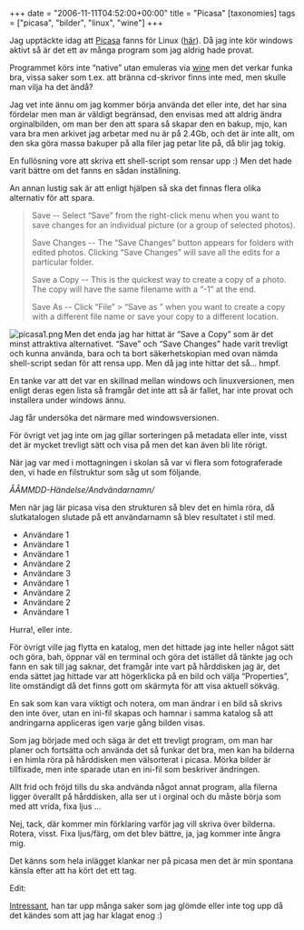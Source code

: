 +++
date = "2006-11-11T04:52:00+00:00"
title = "Picasa"
[taxonomies]
tags = ["picasa", "bilder", "linux", "wine"]
+++

Jag upptäckte idag att [Picasa][1] fanns för Linux ([här][2]). Då jag inte kör windows aktivt så är det ett av många program som jag aldrig hade provat.

Programmet körs inte &#8220;native&#8221; utan emuleras via [wine][3] men det verkar funka bra, vissa saker som t.ex. att bränna cd-skrivor finns inte med, men skulle man vilja ha det ändå?

Jag vet inte ännu om jag kommer börja använda det eller inte, det har sina fördelar men man är väldigt begränsad, den envisas med att aldrig ändra orginalbilden, om man ber den att spara så skapar den en bakup, mjo, kan vara bra men arkivet jag arbetar med nu är på 2.4Gb, och det är inte allt, om den ska göra massa bakuper på alla filer jag petar lite på, då blir jag tokig.

En fullösning vore att skriva ett shell-script som rensar upp :) Men det hade varit bättre om det fanns en sådan inställning.

An annan lustig sak är att enligt hjälpen så ska det finnas flera olika alternativ för att spara.

> Save -- Select &#8220;Save&#8221; from the right-click menu when you want to save changes for an individual picture (or a group of selected photos).
> 
> Save Changes -- The “Save Changes” button appears for folders with edited photos. Clicking “Save Changes” will save all the edits for a particular folder.
> 
> Save a Copy -- This is the quickest way to create a copy of a photo. The copy will have the same filename with a “-1” at the end.
> 
> Save As -- Click &#8220;File&#8221; > &#8220;Save as &#8221; when you want to create a copy with a different file name or save your copy to a different location.

<img id="image134" src="/images/2006/11/picasa1.png" alt="picasa1.png" align="left" />  
Men det enda jag har hittat är &#8220;Save a Copy&#8221; som är det minst attraktiva alternativet.  
&#8220;Save&#8221; och &#8220;Save Changes&#8221; hade varit trevligt och kunna använda, bara och ta bort säkerhetskopian med ovan nämda shell-script sedan för att rensa upp. Men då jag inte hittar det så&#8230; hmpf.

En tanke var att det var en skillnad mellan windows och linuxversionen, men enligt deras egen lista så framgår det inte att så är fallet, har inte provat och installera under windows ännu.

Jag får undersöka det närmare med windowsversionen.

För övrigt vet jag inte om jag gillar sorteringen på metadata eller inte, visst det är mycket trevligt sätt och visa på men det kan även bli lite rörigt.

När jag var med i mottagningen i skolan så var vi flera som fotograferade den, vi hade en filstruktur som såg ut som följande.

*ÅÅMMDD-Händelse/Andvändarnamn/*

Men när jag lär picasa visa den strukturen så blev det en himla röra, då slutkatalogen slutade på ett användarnamn så blev resultatet i stil med.

*   Användare 1
*   Användare 1
*   Användare 1
*   Användare 2
*   Användare 3
*   Användare 1
*   Användare 2
*   Användare 2
*   Användare 1

Hurra!, eller inte.

För övrigt ville jag flytta en katalog, men det hittade jag inte heller något sätt och göra, bah, öppnar väl en terminal och göra det istället då tänkte jag och fann en sak till jag saknar, det framgår inte vart på hårddisken jag är, det enda sättet jag hittade var att högerklicka på en bild och välja &#8220;Properties&#8221;, lite omständigt då det finns gott om skärmyta för att visa aktuell sökväg.

En sak som kan vara viktigt och notera, om man ändrar i en bild så skrivs den inte över, utan en ini-fil skapas och hamnar i samma katalog så att andringarna appliceras igen varje gång bilden visas.

Som jag började med och säga är det ett trevligt program, om man har planer och fortsätta och använda det så funkar det bra, men kan ha bilderna i en himla röra på hårddisken men välsorterat i picasa. Mörka bilder är tillfixade, men inte sparade utan en ini-fil som beskriver ändringen.

Allt frid och fröjd tills du ska andvända något annat program, alla filerna ligger överallt på hårddisken, alla ser ut i orginal och du måste börja som med att vrida, fixa ljus &#8230;

Nej, tack, där kommer min förklaring varför jag vill skriva över bilderna. Rotera, visst. Fixa ljus/färg, om det blev bättre, ja, jag kommer inte ångra mig.

Det känns som hela inlägget klankar ner på picasa men det är min spontana känsla efter att ha kört det ett tag.

Edit:

[Intressant][4], han tar upp många saker som jag glömde eller inte tog upp då det kändes som att jag har klagat enog :) 



<small></small>

 [1]: http://picasa.google.com/
 [2]: https://web.archive.org/web/20061115175415/http://picasa.google.com/linux/index.html
 [3]: http://www.winehq.com/
 [4]: https://web.archive.org/web/20070106094220/http://www.theinquirer.net/default.aspx?article=32088

